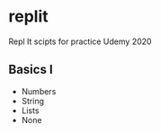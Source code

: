 # replit
Repl It scipts for practice Udemy 2020
<h2>Basics I</h2>
  <ul>
    <li>Numbers</li>
    <li>String</li>
    <li>Lists</li>
    <li>None</li>
  </ul>
